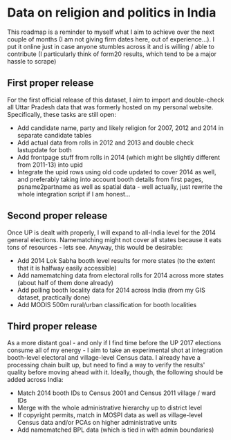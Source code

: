 # Data on religion and politics in India

This roadmap is a reminder to myself what I aim to achieve over the next couple of months (I am not giving firm dates here, out of experience...). I put it online just in case anyone stumbles across it and is willing / able to contribute (I particularly think of form20 results, which tend to be a major hassle to scrape)

## First proper release

For the first official release of this dataset, I aim to import and double-check all Uttar Pradesh data that was formerly hosted on my personal website. Specifically, these tasks are still open:

* Add candidate name, party and likely religion for 2007, 2012 and 2014 in separate candidate tables
* Add actual data from rolls in 2012 and 2013 and double check lastupdate for both
* Add frontpage stuff from rolls in 2014 (which might be slightly different from 2011-13) into upid
* Integrate the upid rows using old code updated to cover 2014 as well, and preferably taking into account booth details from first pages, psname2partname as well as spatial data - well actually, just rewrite the whole integration script if I am honest...

## Second proper release

Once UP is dealt with properly, I will expand to all-India level for the 2014 general elections. Namematching might not cover all states because it eats tons of resources - lets see. Anyway, this would be desirable:

* Add 2014 Lok Sabha booth level results for more states (to the extent that it is halfway easily accessible)
* Add namematching data from electoral rolls for 2014 across more states (about half of them done already)
* Add polling booth locality data for 2014 across India (from my GIS dataset, practically done)
* Add MODIS 500m rural/urban classification for booth localities 

## Third proper release

As a more distant goal - and only if I find time before the UP 2017 elections consume all of my energy - I aim to take an experimental shot at integration booth-level electoral and village-level Census data. I already have a processing chain built up, but need to find a way to verify the results' quality before moving ahead with it. Ideally, though, the following should be added across India:

* Match 2014 booth IDs to Census 2001 and Census 2011 village / ward IDs
* Merge with the whole administrative hierarchy up to district level
* If copyright permits, match in MOSPI data as well as village-level Census data and/or PCAs on higher administrative units
* Add namematched BPL data (which is tied in with admin boundaries)